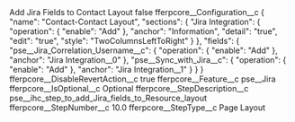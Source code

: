 <?xml version="1.0" encoding="UTF-8"?>
<CustomMetadata xmlns="http://soap.sforce.com/2006/04/metadata" xmlns:xsi="http://www.w3.org/2001/XMLSchema-instance" xmlns:xsd="http://www.w3.org/2001/XMLSchema">
    <label>Add Jira Fields to Contact Layout</label>
    <protected>false</protected>
    <values>
        <field>fferpcore__Configuration__c</field>
        <value xsi:type="xsd:string">{
  &quot;name&quot;: &quot;Contact-Contact Layout&quot;,
  &quot;sections&quot;: {
    &quot;Jira Integration&quot;: {
      &quot;operation&quot;: {
        &quot;enable&quot;: &quot;Add&quot;
      },
      &quot;anchor&quot;: &quot;Information&quot;,
      &quot;detail&quot;: &quot;true&quot;,
      &quot;edit&quot;: &quot;true&quot;,
      &quot;style&quot;: &quot;TwoColumnsLeftToRight&quot;
    }
  },
  &quot;fields&quot;: {
    &quot;pse__Jira_Correlation_Username__c&quot;: {
      &quot;operation&quot;: {
        &quot;enable&quot;: &quot;Add&quot;        
      },
      &quot;anchor&quot;: &quot;Jira Integration__0&quot;
    },
    &quot;pse__Sync_with_Jira__c&quot;: {
      &quot;operation&quot;: {
        &quot;enable&quot;: &quot;Add&quot;
      },
      &quot;anchor&quot;: &quot;Jira Integration__1&quot;
    }
  }
}</value>
    </values>
    <values>
        <field>fferpcore__DisableRevertAction__c</field>
        <value xsi:type="xsd:boolean">true</value>
    </values>
    <values>
        <field>fferpcore__Feature__c</field>
        <value xsi:type="xsd:string">pse__Jira</value>
    </values>
    <values>
        <field>fferpcore__IsOptional__c</field>
        <value xsi:type="xsd:string">Optional</value>
    </values>
    <values>
        <field>fferpcore__StepDescription__c</field>
        <value xsi:type="xsd:string">pse__ihc_step_to_add_Jira_fields_to_Resource_layout</value>
    </values>
    <values>
        <field>fferpcore__StepNumber__c</field>
        <value xsi:type="xsd:double">10.0</value>
    </values>
    <values>
        <field>fferpcore__StepType__c</field>
        <value xsi:type="xsd:string">Page Layout</value>
    </values>
</CustomMetadata>
